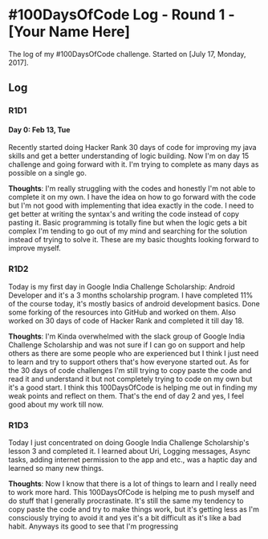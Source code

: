 # #100DaysOfCode Log - Round 1 - [Your Name Here]

The log of my #100DaysOfCode challenge. Started on [July 17, Monday, 2017].

## Log

### R1D1 

#### Day 0: Feb 13, Tue

Recently started doing Hacker Rank 30 days of code for improving my java skills and get a better understanding of logic building. Now I'm on day 15 challenge and going forward with it. I'm trying to complete as many days as possible on a single go. 

**Thoughts**: I'm really struggling with the codes and honestly I'm not able to complete it on my own. I have the idea on how to go forward with the code but I'm not good with implementing that idea exactly in the code. I need to get better at writing the syntax's and writing the code instead of copy pasting it. Basic programming is totally fine but when the logic gets a bit complex I'm tending to go out of my mind and searching for the solution instead of trying to solve it. These are my basic thoughts looking forward to improve myself.

### R1D2

Today is my first day in Google India Challenge Scholarship: Android Developer and it's a 3 months scholarship program. I have completed 11% of the course today, it's mostly basics of android development basics. Done some forking of the resources into GitHub and worked on them. Also worked on 30 days of code of Hacker Rank and completed it till day 18.

**Thoughts**: I'm Kinda overwhelmed with the slack group of Google India Challenge Scholarship and was not sure if I can go on support and help others as there are some people who are experienced but I think I just need to learn and try to support others that's how everyone started out. As for the 30 days of code challenges I'm still trying to copy paste the code and read it and understand it but not completely trying to code on my own but it's a good start. I think this 100DaysOfCode is helping me out in finding my weak points and reflect on them. That's the end of day 2 and yes, I feel good about my work till now.

### R1D3

Today I just concentrated on doing Google India Challenge Scholarship's lesson 3 and completed it. I learned about Uri, Logging messages, Async tasks, adding internet permission to the app and etc., was a haptic day and learned so many new things.

 **Thoughts**: Now I know that there is a lot of things to learn and I really need to work more hard. This 100DaysOfCode is helping me to push myself and do stuff that I generally procrastinate. It's still the same my tendency to copy paste the code and try to make things work, but it's getting less as I'm consciously trying to avoid it and yes it's a bit difficult as it's like a bad habit. Anyways its good to see that I'm progressing 